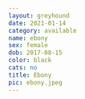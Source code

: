 ```yaml
---
layout: greyhound
date: 2021-01-14
category: available
name: ebony
sex: female
dob: 2017-08-15
color: black
cats: no
title: Ebony
pic: ebony.jpeg
---
```



